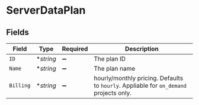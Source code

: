 # ServerDataPlan


## Fields

| Field                                                                                  | Type                                                                                   | Required                                                                               | Description                                                                            |
| -------------------------------------------------------------------------------------- | -------------------------------------------------------------------------------------- | -------------------------------------------------------------------------------------- | -------------------------------------------------------------------------------------- |
| `ID`                                                                                   | **string*                                                                              | :heavy_minus_sign:                                                                     | The plan ID                                                                            |
| `Name`                                                                                 | **string*                                                                              | :heavy_minus_sign:                                                                     | The plan name                                                                          |
| `Billing`                                                                              | **string*                                                                              | :heavy_minus_sign:                                                                     | hourly/monthly pricing. Defaults to `hourly`. Appliable for `on_demand` projects only. |